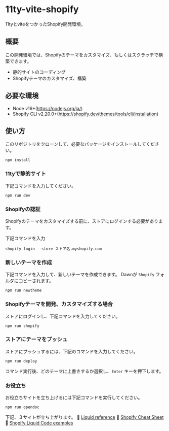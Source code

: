 # 11ty-vite-shopify
11tyとviteをつかったShopify開発環境。

## 概要
この開発環境では、Shopifyのテーマをカスタマイズ、もしくはスクラッチで構築できます。
- 静的サイトのコーディング
- Shopifyテーマのカスタマイズ、構築

## 必要な環境
- Node v16+(https://nodejs.org/ja/)
- Shopify CLI v2.20.0+(https://shopify.dev/themes/tools/cli/installation)

## 使い方
このリポジトリをクローンして、必要なパッケージをインストールしてください。
```
npm install
```

### 11tyで静的サイト
下記コマンドを入力してください。
```
npm run dev
```


### Shopifyの認証
Shopifyのテーマをカスタマイズする前に、ストアにログインする必要があります。

下記コマンドを入力
```
shopify login --store ストア名.myshopify.com
```

### 新しいテーマを作成
下記コマンドを入力して、新しいテーマを作成できます。
Dawnが `Shopify` フォルダにコピーされます。
```
npm run newtheme
```

### Shopifyテーマを開発、カスタマイズする場合
ストアにログインし、下記コマンドを入力してください。
```
npm run shopify
```

### ストアにテーマをプッシュ
ストアにプッシュするには、下記のコマンドを入力してください。
```
npm run deploy
```
コマンド実行後、どのテーマに上書きするか選択し、`Enter` キーを押下します。

### お役立ち
お役立ちサイトを立ち上げるには下記コマンドを実行してください。
```
npm run opendoc
```
下記、３サイトが立ち上がります。
📖 [Liquid reference](https://shopify.dev/api/liquid)
📖 [Shopify Cheat Sheet](https://www.shopify.com/partners/shopify-cheat-sheet)
📖 [Shopify Liquid Code examples](https://shopify.github.io/liquid-code-examples/)
